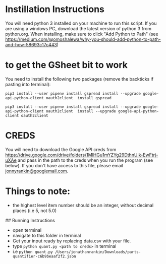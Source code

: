 # Instillation Instructions
You will need python 3 installed on your machine to run this script.
If you are using a windows PC, download the latest version of python 3 from python.org. When installing, make sure to click "Add Python to Path" (see https://medium.com/@omoshalewa/why-you-should-add-python-to-path-and-how-58693c17c443)

# to get the GSheet bit to work
You need to install the following two packages (remove the backticks if pasting into terminal):

`pip3 install --user pipenv install gspread install --upgrade google-api-python-client oauth2client  install gspread`

`pip3 install --user pipenv install gspread install --upgrade google-api-python-client oauth2client  install --upgrade google-api-python-client oauth2client`

# CREDS
You will need to download the Google API creds from https://drive.google.com/drive/folders/1MlHGu1mYZYg29DthnUIk-EwFtrj-uXAe and pass in the path to the creds when you run the program (see below). If you don't have access to this file, please email jonnyrankin@googlemail.com.

# Things to note:
- the highest level item number should be an integer, without decimal places (i.e 5, not 5.0)


## Running Instructions

- open terminal
- navigate to this folder in terminal
- Get your input ready by replacing data.csv with your file.
- type `python quant.py <path to creds>` in terminal
- i.e `python quant.py /Users/jonathanrankin/Downloads/parts-quantifier-c6b9beaaf2f2.json`
